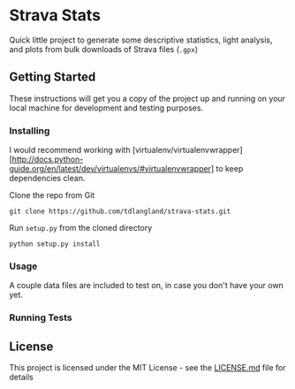 # Strava Stats

Quick little project to generate some descriptive statistics,
light analysis, and plots from bulk downloads of Strava files (`.gpx`)

## Getting Started

These instructions will get you a copy of the project up and running on
your local machine for development and testing purposes.

### Installing

I would recommend working with [virtualenv/virtualenvwrapper][http://docs.python-guide.org/en/latest/dev/virtualenvs/#virtualenvwrapper] to keep dependencies clean.

Clone the repo from Git

```
git clone https://github.com/tdlangland/strava-stats.git
```

Run `setup.py` from the cloned directory

```
python setup.py install
```

### Usage

A couple data files are included to test on, in case you don't have
your own yet.

### Running Tests

## License

This project is licensed under the MIT License - see the
[LICENSE.md](LICENSE.md) file for details

